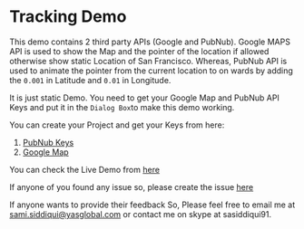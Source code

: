 # Tracking Demo

This demo contains 2 third party APIs (Google and PubNub). Google MAPS API is used to show the Map and the pointer of the location if allowed otherwise show static Location of San Francisco. Whereas, PubNub API is used to animate the pointer from the current location to on wards by adding the `0.001` in Latitude and `0.01` in Longitude.

It is just static Demo. You need to get your Google Map and PubNub API Keys and put it in the `Dialog Box`to make this demo working.

You can create your Project and get your Keys from here:
1. [PubNub Keys](https://admin.pubnub.com/)
2. [Google Map](https://console.developers.google.com/cloud-resource-manager)

You can check the Live Demo from [here](https://samiahmedsiddiqui.github.io/tracking-demo/index.html)

If anyone of you found any issue so, please create the issue [here](https://github.com/samiahmedsiddiqui/tracking-demo/issues)

If anyone wants to provide their feedback So, Please feel free to email me at [sami.siddiqui@yasglobal.com](sami.siddiqui@yasglobal.com) or contact me on skype at sasiddiqui91. 

